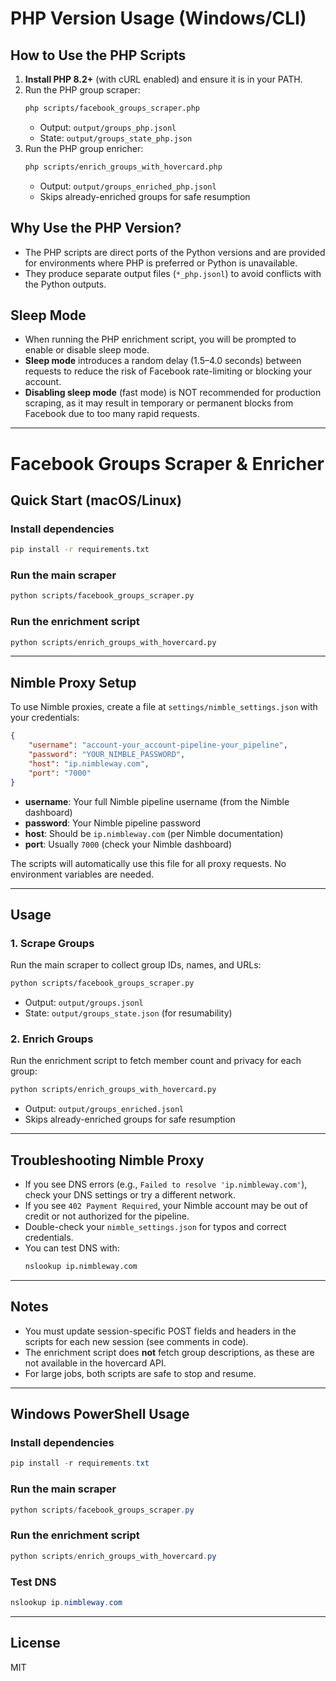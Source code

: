 # PHP Version Usage (Windows/CLI)

## How to Use the PHP Scripts

1. **Install PHP 8.2+** (with cURL enabled) and ensure it is in your PATH.
2. Run the PHP group scraper:
   ```sh
   php scripts/facebook_groups_scraper.php
   ```
   - Output: `output/groups_php.jsonl`
   - State: `output/groups_state_php.json`
3. Run the PHP group enricher:
   ```sh
   php scripts/enrich_groups_with_hovercard.php
   ```
   - Output: `output/groups_enriched_php.jsonl`
   - Skips already-enriched groups for safe resumption

## Why Use the PHP Version?
- The PHP scripts are direct ports of the Python versions and are provided for environments where PHP is preferred or Python is unavailable.
- They produce separate output files (`*_php.jsonl`) to avoid conflicts with the Python outputs.

## Sleep Mode
- When running the PHP enrichment script, you will be prompted to enable or disable sleep mode.
- **Sleep mode** introduces a random delay (1.5–4.0 seconds) between requests to reduce the risk of Facebook rate-limiting or blocking your account.
- **Disabling sleep mode** (fast mode) is NOT recommended for production scraping, as it may result in temporary or permanent blocks from Facebook due to too many rapid requests.

---

# Facebook Groups Scraper & Enricher

## Quick Start (macOS/Linux)

### Install dependencies
```sh
pip install -r requirements.txt
```

### Run the main scraper
```sh
python scripts/facebook_groups_scraper.py
```

### Run the enrichment script
```sh
python scripts/enrich_groups_with_hovercard.py
```

---

## Nimble Proxy Setup

To use Nimble proxies, create a file at `settings/nimble_settings.json` with your credentials:

```json
{
    "username": "account-your_account-pipeline-your_pipeline",
    "password": "YOUR_NIMBLE_PASSWORD",
    "host": "ip.nimbleway.com",
    "port": "7000"
}
```
- **username**: Your full Nimble pipeline username (from the Nimble dashboard)
- **password**: Your Nimble pipeline password
- **host**: Should be `ip.nimbleway.com` (per Nimble documentation)
- **port**: Usually `7000` (check your Nimble dashboard)

The scripts will automatically use this file for all proxy requests. No environment variables are needed.

---

## Usage

### 1. Scrape Groups
Run the main scraper to collect group IDs, names, and URLs:
```sh
python scripts/facebook_groups_scraper.py
```
- Output: `output/groups.jsonl`
- State: `output/groups_state.json` (for resumability)

### 2. Enrich Groups
Run the enrichment script to fetch member count and privacy for each group:
```sh
python scripts/enrich_groups_with_hovercard.py
```
- Output: `output/groups_enriched.jsonl`
- Skips already-enriched groups for safe resumption

---

## Troubleshooting Nimble Proxy
- If you see DNS errors (e.g., `Failed to resolve 'ip.nimbleway.com'`), check your DNS settings or try a different network.
- If you see `402 Payment Required`, your Nimble account may be out of credit or not authorized for the pipeline.
- Double-check your `nimble_settings.json` for typos and correct credentials.
- You can test DNS with:
  ```sh
  nslookup ip.nimbleway.com
  ```

---

## Notes
- You must update session-specific POST fields and headers in the scripts for each new session (see comments in code).
- The enrichment script does **not** fetch group descriptions, as these are not available in the hovercard API.
- For large jobs, both scripts are safe to stop and resume.

---

## Windows PowerShell Usage

### Install dependencies
```powershell
pip install -r requirements.txt
```

### Run the main scraper
```powershell
python scripts/facebook_groups_scraper.py
```

### Run the enrichment script
```powershell
python scripts/enrich_groups_with_hovercard.py
```

### Test DNS
```powershell
nslookup ip.nimbleway.com
```

---

## License
MIT 